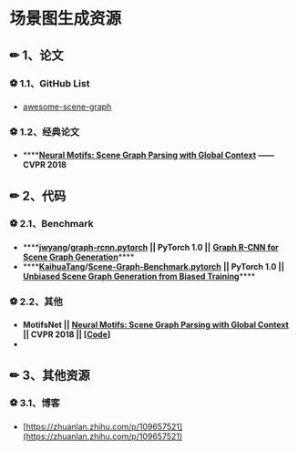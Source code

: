 # 场景图生成资源

## ✏ 1、论文

### ⚽ 1.1、GitHub List

*  [awesome-scene-graph](https://github.com/mqjyl/awesome-scene-graph)

### ⚽ 1.2、经典论文

* \*\*\*\*[**Neural Motifs: Scene Graph Parsing with Global Context**](https://arxiv.org/abs/1711.06640v2) **—— CVPR 2018**

## ✏ 2、代码

### ⚽ 2.1、Benchmark

* \*\*\*\*[**jwyang**](https://github.com/jwyang)**/**[**graph-rcnn.pytorch**](https://github.com/jwyang/graph-rcnn.pytorch) **\|\| PyTorch 1.0 \|\|**  [**Graph R-CNN for Scene Graph Generation**](https://arxiv.org/pdf/1808.00191.pdf)\*\*\*\*
* \*\*\*\*[**KaihuaTang**](https://github.com/KaihuaTang)**/**[**Scene-Graph-Benchmark.pytorch**](https://github.com/KaihuaTang/Scene-Graph-Benchmark.pytorch) **\|\| PyTorch 1.0 \|\|**  [**Unbiased Scene Graph Generation from Biased Training**](https://arxiv.org/abs/2002.11949)\*\*\*\*

### ⚽ 2.2、其他

* **MotifsNet \|\|**  [**Neural Motifs: Scene Graph Parsing with Global Context**](https://arxiv.org/abs/1711.06640v2) **\|\| CVPR 2018 \|\| \[**[**Code**](https://github.com/rowanz/neural-motifs)**\]**
* 
## ✏ 3、其他资源

### ⚽ 3.1、博客

* [https://zhuanlan.zhihu.com/p/109657521](https://zhuanlan.zhihu.com/p/109657521)

